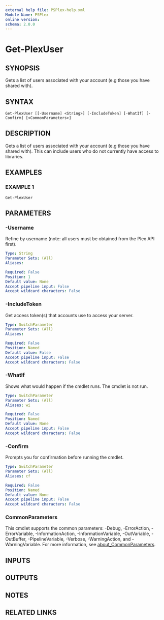```yaml
---
external help file: PSPlex-help.xml
Module Name: PSPlex
online version:
schema: 2.0.0
---
```


# Get-PlexUser

## SYNOPSIS
Gets a list of users associated with your account (e.g those you have shared with).

## SYNTAX

```
Get-PlexUser [[-Username] <String>] [-IncludeToken] [-WhatIf] [-Confirm] [<CommonParameters>]
```

## DESCRIPTION
Gets a list of users associated with your account (e.g those you have shared with).
This can include users who do not currently have access to libraries.

## EXAMPLES

### EXAMPLE 1
```
Get-PlexUser
```

## PARAMETERS

### -Username
Refine by username (note: all users must be obtained from the Plex API first).

```yaml
Type: String
Parameter Sets: (All)
Aliases:

Required: False
Position: 1
Default value: None
Accept pipeline input: False
Accept wildcard characters: False
```

### -IncludeToken
Get access token(s) that accounts use to access your server.

```yaml
Type: SwitchParameter
Parameter Sets: (All)
Aliases:

Required: False
Position: Named
Default value: False
Accept pipeline input: False
Accept wildcard characters: False
```

### -WhatIf
Shows what would happen if the cmdlet runs.
The cmdlet is not run.

```yaml
Type: SwitchParameter
Parameter Sets: (All)
Aliases: wi

Required: False
Position: Named
Default value: None
Accept pipeline input: False
Accept wildcard characters: False
```

### -Confirm
Prompts you for confirmation before running the cmdlet.

```yaml
Type: SwitchParameter
Parameter Sets: (All)
Aliases: cf

Required: False
Position: Named
Default value: None
Accept pipeline input: False
Accept wildcard characters: False
```

### CommonParameters
This cmdlet supports the common parameters: -Debug, -ErrorAction, -ErrorVariable, -InformationAction, -InformationVariable, -OutVariable, -OutBuffer, -PipelineVariable, -Verbose, -WarningAction, and -WarningVariable. For more information, see [about_CommonParameters](http://go.microsoft.com/fwlink/?LinkID=113216).

## INPUTS

## OUTPUTS

## NOTES

## RELATED LINKS
